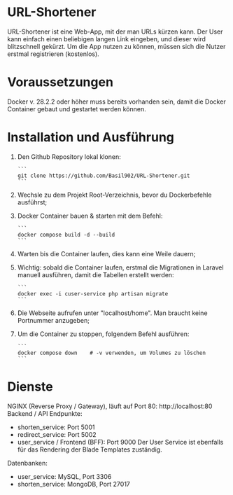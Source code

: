 # URL-Shortener

URL-Shortener ist eine Web-App, mit der man URLs kürzen kann. Der User kann einfach einen beliebigen langen Link eingeben, und dieser wird blitzschnell gekürzt. Um die App nutzen zu können, müssen sich die Nutzer erstmal registrieren (kostenlos).

# Voraussetzungen
Docker v. 28.2.2 oder höher muss bereits vorhanden sein, damit die Docker Container gebaut und gestartet werden können. 

# Installation und Ausführung

1. Den Github Repository lokal klonen:
   ````
   ```
   git clone https://github.com/Basil902/URL-Shortener.git
   ```
   ````
   
3. Wechsle zu dem Projekt Root-Verzeichnis, bevor du Dockerbefehle ausführst;
4. Docker Container bauen & starten mit dem Befehl:
   ````
   ```
   docker compose build -d --build
   ```
   ````
6. Warten bis die Container laufen, dies kann eine Weile dauern;
7. Wichtig: sobald die Container laufen, erstmal die Migrationen in Laravel manuell ausführen, damit die Tabellen erstellt werden:
   ````
   ```
   docker exec -i cuser-service php artisan migrate
   ```
   ````
9. Die Webseite aufrufen unter "localhost/home". Man braucht keine Portnummer anzugeben;
10. Um die Container zu stoppen, folgendem Befehl ausführen:
    ````
    ```
    docker compose down    # -v verwenden, um Volumes zu löschen
    ```
    ````
# Dienste
NGINX (Reverse Proxy / Gateway), läuft auf Port 80: http://localhost:80
Backend / API Endpunkte:
  - shorten_service: Port 5001
  - redirect_service: Port 5002
  - user_service / Frontend (BFF): Port 9000
Der User Service ist ebenfalls für das Rendering der Blade Templates zuständig.

Datenbanken:
  - user_service: MySQL, Port 3306
  - shorten_service: MongoDB, Port 27017

